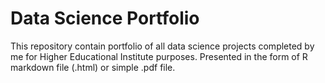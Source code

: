 # Data Science Portfolio
This repository contain portfolio of all data science projects completed by me for Higher Educational Institute purposes. Presented in the form of R markdown file (.html) or simple .pdf file.

